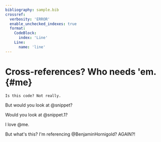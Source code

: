 ```yaml
---
bibliography: sample.bib
crossref:
  verbosity: 'ERROR'
  enable_unchecked_indexes: true
  format:
    CodeBlock:
      index: 'Line'
    Line:
      name: 'line'
---
```


# Cross-references? Who needs 'em. {#me}

```{#snippet}
Is this code? Not really.
```

But would you look at @snippet?

Would you look at @snippet.1?

I love @me.

But what's this? I'm referencing @BenjaminHornigold? AGAIN?!
